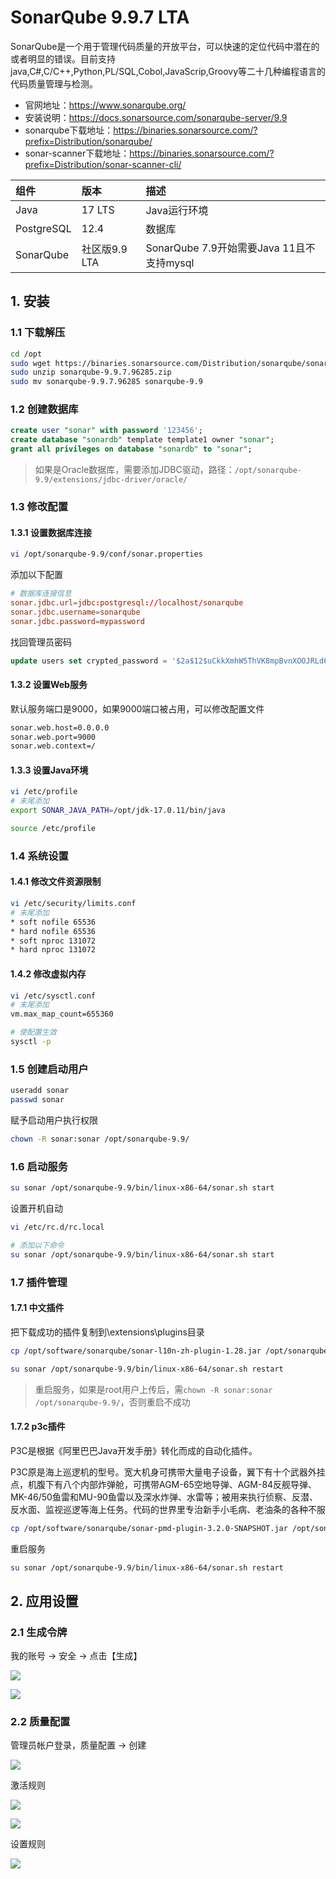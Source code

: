 # SonarQube 9.9.7 LTA

SonarQube是一个用于管理代码质量的开放平台，可以快速的定位代码中潜在的或者明显的错误。目前支持java,C#,C/C++,Python,PL/SQL,Cobol,JavaScrip,Groovy等二十几种编程语言的代码质量管理与检测。

- 官网地址：https://www.sonarqube.org/
- 安装说明：https://docs.sonarsource.com/sonarqube-server/9.9
- sonarqube下载地址：https://binaries.sonarsource.com/?prefix=Distribution/sonarqube/
- sonar-scanner下载地址：https://binaries.sonarsource.com/?prefix=Distribution/sonar-scanner-cli/

| **组件**  | **版本**  | **描述**  |
| :---------- | :---------- | :---------------------------------- |
| Java    | 17 LTS | Java运行环境 |
| PostgreSQL    | 12.4 | 数据库 |
| SonarQube    | 社区版9.9 LTA | SonarQube 7.9开始需要Java 11且不支持mysql |

## 1. 安装

### 1.1 下载解压

```bash
cd /opt
sudo wget https://binaries.sonarsource.com/Distribution/sonarqube/sonarqube-9.9.7.96285.zip
sudo unzip sonarqube-9.9.7.96285.zip
sudo mv sonarqube-9.9.7.96285 sonarqube-9.9
```

### 1.2 创建数据库

```sql
create user "sonar" with password '123456';
create database "sonardb" template template1 owner "sonar";
grant all privileges on database "sonardb" to "sonar";
```

> 如果是Oracle数据库，需要添加JDBC驱动，路径：`/opt/sonarqube-9.9/extensions/jdbc-driver/oracle/`

### 1.3 修改配置

#### 1.3.1 设置数据库连接

```bash
vi /opt/sonarqube-9.9/conf/sonar.properties
```

添加以下配置

```conf
# 数据库连接信息
sonar.jdbc.url=jdbc:postgresql://localhost/sonarqube
sonar.jdbc.username=sonarqube
sonar.jdbc.password=mypassword
```

找回管理员密码
```sql
update users set crypted_password = '$2a$12$uCkkXmhW5ThVK8mpBvnXOOJRLd64LJeHTeCkSuB3lfaR2N0AYBaSi', salt=null, hash_method='BCRYPT' where login = 'admin'
```

#### 1.3.2 设置Web服务

默认服务端口是9000，如果9000端口被占用，可以修改配置文件

```bash
sonar.web.host=0.0.0.0
sonar.web.port=9000
sonar.web.context=/
```

#### 1.3.3 设置Java环境

```bash
vi /etc/profile
# 末尾添加
export SONAR_JAVA_PATH=/opt/jdk-17.0.11/bin/java
```

```bash
source /etc/profile
```

### 1.4 系统设置

#### 1.4.1 修改文件资源限制

```bash
vi /etc/security/limits.conf
# 末尾添加
* soft nofile 65536
* hard nofile 65536
* soft nproc 131072
* hard nproc 131072
```

#### 1.4.2 修改虚拟内存

```bash
vi /etc/sysctl.conf
# 末尾添加
vm.max_map_count=655360

# 使配置生效
sysctl -p
```

### 1.5 创建启动用户

```bash
useradd sonar
passwd sonar
```

赋予启动用户执行权限

```bash
chown -R sonar:sonar /opt/sonarqube-9.9/
```

### 1.6 启动服务

```bash
su sonar /opt/sonarqube-9.9/bin/linux-x86-64/sonar.sh start
```

设置开机自动

```bash
vi /etc/rc.d/rc.local

# 添加以下命令
su sonar /opt/sonarqube-9.9/bin/linux-x86-64/sonar.sh start
```

### 1.7 插件管理

#### 1.7.1 中文插件

把下载成功的插件复制到\extensions\plugins目录

```bash
cp /opt/software/sonarqube/sonar-l10n-zh-plugin-1.28.jar /opt/sonarqube-9.9/extensions/plugins
```

```bash
su sonar /opt/sonarqube-9.9/bin/linux-x86-64/sonar.sh restart
```

> 重启服务，如果是root用户上传后，需`chown -R sonar:sonar /opt/sonarqube-9.9/`，否则重启不成功

#### 1.7.2 p3c插件

P3C是根据《阿里巴巴Java开发手册》转化而成的自动化插件。

P3C原是海上巡逻机的型号。宽大机身可携带大量电子设备，翼下有十个武器外挂点，机腹下有八个内部炸弹舱，可携带AGM-65空地导弹、AGM-84反舰导弹、MK-46/50鱼雷和MU-90鱼雷以及深水炸弹、水雷等；被用来执行侦察、反潜、反水面、监视巡逻等海上任务。代码的世界里专治新手小毛病、老油条的各种不服

```bash
cp /opt/software/sonarqube/sonar-pmd-plugin-3.2.0-SNAPSHOT.jar /opt/sonarqube-9.9/extensions/plugins
```

重启服务

```bash
su sonar /opt/sonarqube-9.9/bin/linux-x86-64/sonar.sh restart
```

## 2. 应用设置

### 2.1 生成令牌

我的账号 -> 安全 -> 点击【生成】

![](../../assets/_images/deploy/sonarqube/create_token1.png)

![](../../assets/_images/deploy/sonarqube/create_token2.png)

### 2.2 质量配置

管理员帐户登录，质量配置 -> 创建

![](../../assets/_images/deploy/sonarqube/add_p3c.png)


激活规则

![](../../assets/_images/deploy/sonarqube/activate_rule.png)

![](../../assets/_images/deploy/sonarqube/activate_rule2.png)


设置规则

![](../../assets/_images/deploy/sonarqube/rule_set_default.png)

